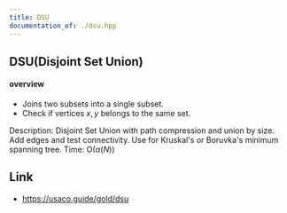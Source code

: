 ```yaml
---
title: DSU
documentation_of: ./dsu.hpp
---
```


## DSU(Disjoint Set Union)

#### overview

- Joins two subsets into a single subset.
- Check if vertices $x, y$ belongs to the same set.

Description: Disjoint Set Union with path compression
	and union by size. Add edges and test connectivity. 
	Use for Kruskal's or Boruvka's minimum spanning tree.
Time: $\mathrm{O}(\alpha(N))$

## Link

- https://usaco.guide/gold/dsu